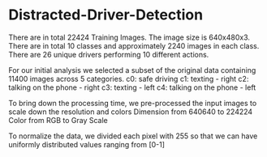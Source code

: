 # Distracted-Driver-Detection
There are in total 22424 Training Images. The image size is 640x480x3. There are in total 10 classes and approximately 2240 images in each class. There are 26 unique drivers performing 10 different actions.

For our initial analysis we selected a subset of the original data containing 11400 images across 5 categories. c0: safe driving c1: texting - right c2: talking on the phone - right c3: texting - left c4: talking on the phone - left

To bring down the processing time, we pre-processed the input images to scale down the resolution and colors Dimension from 640640 to 224224 Color from RGB to Gray Scale

To normalize the data, we divided each pixel with 255 so that we can have uniformly distributed values ranging from [0-1]
